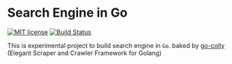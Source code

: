 # Search Engine in Go 

[![MIT license](https://img.shields.io/badge/License-MIT-blue.svg)](https://lbesson.mit-license.org/)
[![Build Status](https://travis-ci.com/atthakorn/search-engine.svg?branch=master)](https://travis-ci.com/atthakorn/search-engine) 


This is experimental project to build search engine in `Go`. baked by [go-colly](https://github.com/gocolly/colly) (Elegant Scraper and Crawler Framework for Golang) 


 

